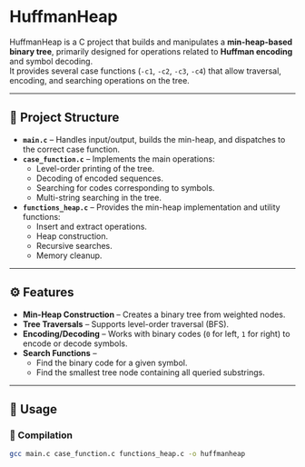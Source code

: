 # HuffmanHeap

HuffmanHeap is a C project that builds and manipulates a **min-heap-based binary tree**, primarily designed for operations related to **Huffman encoding** and symbol decoding.  
It provides several case functions (`-c1`, `-c2`, `-c3`, `-c4`) that allow traversal, encoding, and searching operations on the tree.

---

## 📂 Project Structure
- **`main.c`** – Handles input/output, builds the min-heap, and dispatches to the correct case function.  
- **`case_function.c`** – Implements the main operations:
  - Level-order printing of the tree.
  - Decoding of encoded sequences.
  - Searching for codes corresponding to symbols.
  - Multi-string searching in the tree.  
- **`functions_heap.c`** – Provides the min-heap implementation and utility functions:
  - Insert and extract operations.
  - Heap construction.
  - Recursive searches.
  - Memory cleanup.

---

## ⚙️ Features
- **Min-Heap Construction** – Creates a binary tree from weighted nodes.  
- **Tree Traversals** – Supports level-order traversal (BFS).  
- **Encoding/Decoding** – Works with binary codes (`0` for left, `1` for right) to encode or decode symbols.  
- **Search Functions** –  
  - Find the binary code for a given symbol.  
  - Find the smallest tree node containing all queried substrings.  

---

## 🚀 Usage

### 🔨 Compilation
```bash
gcc main.c case_function.c functions_heap.c -o huffmanheap
